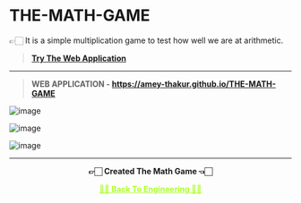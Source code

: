 # THE-MATH-GAME

 👉🏻 It is a simple multiplication game to test how well we are at arithmetic.
 
 >**[Try The Web Application](https://amey-thakur.github.io/THE-MATH-GAME)**

---

 >**WEB APPLICATION - https://amey-thakur.github.io/THE-MATH-GAME**

![image](https://user-images.githubusercontent.com/54937357/154539531-9b586eed-c2d0-44f4-8e8d-a0c00fd66b95.png)

![image](https://user-images.githubusercontent.com/54937357/154540683-a58dad77-dabd-4bbe-bab4-59af34f2e9d1.png)

![image](https://user-images.githubusercontent.com/54937357/154540932-927369bf-1e9c-4419-8dd1-c734dae04317.png)

---

<p align="center"> <b> 👉🏻 Created The Math Game 👈🏻 <b> </p>
 
<p align="center"><a href='https://github.com/Amey-Thakur/ENGINEERING', style='color: greenyellow;'> ✌🏻 Back To Engineering ✌🏻</p>
